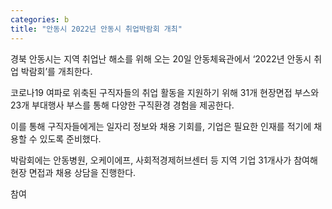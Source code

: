 ```yaml
---
categories: b
title: "안동시 2022년 안동시 취업박람회 개최"
---
```







경북 안동시는 지역 취업난 해소를 위해 오는 20일 안동체육관에서 &lsquo;2022년 안동시 취업 박람회&rsquo;를 개최한다.

코로나19 여파로 위축된 구직자들의 취업 활동을 지원하기 위해 31개 현장면접 부스와 23개 부대행사 부스를 통해 다양한 구직환경 경험을 제공한다.


이를 통해 구직자들에게는 일자리 정보와 채용 기회를, 기업은 필요한 인재를 적기에 채용할 수 있도록 준비했다.

박람회에는 안동병원, 오케이에프, 사회적경제허브센터 등 지역 기업 31개사가 참여해 현장 면접과 채용 상담을 진행한다.

참여